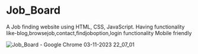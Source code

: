 # Job_Board
A Job finding website using HTML, CSS, JavaScript.
Having functionality like-blog,browsejob,contact,findjoboption,login functionality
Mobile friendly

![Job_Board - Google Chrome 03-11-2023 22_07_01](https://github.com/DevYameen/Job_Board/assets/147266705/d5dfcff8-8bcb-4e47-9138-be3203fbff6a)
